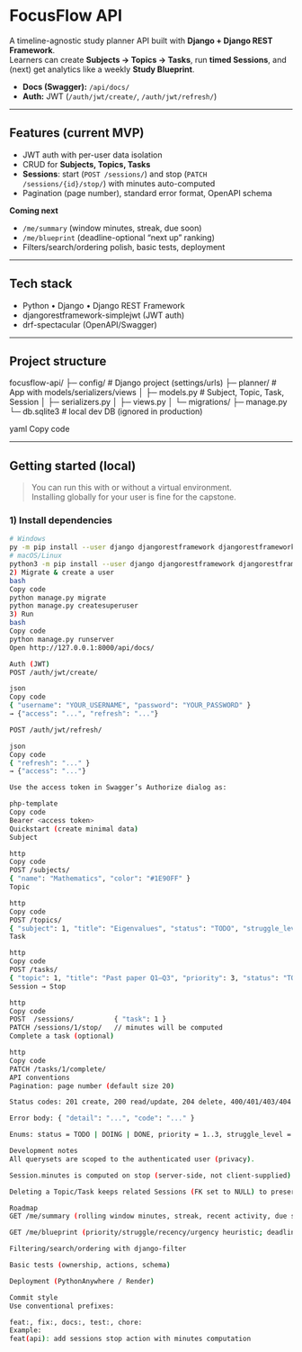 # FocusFlow API

A timeline-agnostic study planner API built with **Django + Django REST Framework**.  
Learners can create **Subjects → Topics → Tasks**, run **timed Sessions**, and (next) get analytics like a weekly **Study Blueprint**.

- **Docs (Swagger):** `/api/docs/`
- **Auth:** JWT (`/auth/jwt/create/`, `/auth/jwt/refresh/`)

---

## Features (current MVP)
- JWT auth with per-user data isolation
- CRUD for **Subjects, Topics, Tasks**
- **Sessions**: start (`POST /sessions/`) and stop (`PATCH /sessions/{id}/stop/`) with minutes auto-computed
- Pagination (page number), standard error format, OpenAPI schema

**Coming next**
- `/me/summary` (window minutes, streak, due soon)
- `/me/blueprint` (deadline-optional “next up” ranking)
- Filters/search/ordering polish, basic tests, deployment

---

## Tech stack
- Python • Django • Django REST Framework
- djangorestframework-simplejwt (JWT auth)
- drf-spectacular (OpenAPI/Swagger)

---

## Project structure
focusflow-api/
├─ config/ # Django project (settings/urls)
├─ planner/ # App with models/serializers/views
│ ├─ models.py # Subject, Topic, Task, Session
│ ├─ serializers.py
│ ├─ views.py
│ └─ migrations/
├─ manage.py
└─ db.sqlite3 # local dev DB (ignored in production)

yaml
Copy code

---

## Getting started (local)

> You can run this with or without a virtual environment.  
> Installing globally for your user is fine for the capstone.

### 1) Install dependencies
```bash
# Windows
py -m pip install --user django djangorestframework djangorestframework-simplejwt drf-spectacular
# macOS/Linux
python3 -m pip install --user django djangorestframework djangorestframework-simplejwt drf-spectacular
2) Migrate & create a user
bash
Copy code
python manage.py migrate
python manage.py createsuperuser
3) Run
bash
Copy code
python manage.py runserver
Open http://127.0.0.1:8000/api/docs/

Auth (JWT)
POST /auth/jwt/create/

json
Copy code
{ "username": "YOUR_USERNAME", "password": "YOUR_PASSWORD" }
→ {"access": "...", "refresh": "..."}

POST /auth/jwt/refresh/

json
Copy code
{ "refresh": "..." }
→ {"access": "..."}

Use the access token in Swagger’s Authorize dialog as:

php-template
Copy code
Bearer <access token>
Quickstart (create minimal data)
Subject

http
Copy code
POST /subjects/
{ "name": "Mathematics", "color": "#1E90FF" }
Topic

http
Copy code
POST /topics/
{ "subject": 1, "title": "Eigenvalues", "status": "TODO", "struggle_level": 2 }
Task

http
Copy code
POST /tasks/
{ "topic": 1, "title": "Past paper Q1–Q3", "priority": 3, "status": "TODO" }
Session → Stop

http
Copy code
POST  /sessions/          { "task": 1 }
PATCH /sessions/1/stop/   // minutes will be computed
Complete a task (optional)

http
Copy code
PATCH /tasks/1/complete/
API conventions
Pagination: page number (default size 20)

Status codes: 201 create, 200 read/update, 204 delete, 400/401/403/404 errors

Error body: { "detail": "...", "code": "..." }

Enums: status = TODO | DOING | DONE, priority = 1..3, struggle_level = 0..3

Development notes
All querysets are scoped to the authenticated user (privacy).

Session.minutes is computed on stop (server-side, not client-supplied).

Deleting a Topic/Task keeps related Sessions (FK set to NULL) to preserve history.

Roadmap
GET /me/summary (rolling window minutes, streak, recent activity, due soon)

GET /me/blueprint (priority/struggle/recency/urgency heuristic; deadline-optional)

Filtering/search/ordering with django-filter

Basic tests (ownership, actions, schema)

Deployment (PythonAnywhere / Render)

Commit style
Use conventional prefixes:

feat:, fix:, docs:, test:, chore:
Example:
feat(api): add sessions stop action with minutes computation

